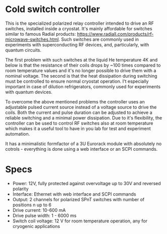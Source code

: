 # Cold switch controller
This is the specialized polarized relay controller intended to drive an RF switches, installed inside a cryostat. It's mainly
affordable for switches similar to famous Radial products: https://www.radiall.com/products/rf-microwave-switches.html. Such switches are commonly used in experiments with superconducting RF devices, and, particularly, with quantum circuits. 

The first problem with such switches at the liquid He temperature 4K and below is that the resistance of their coils drops by ~100 times compared to room temperature values and it's no longer possible to drive them with a nominal voltage. The second is that the heat dissipation during switching must be controlled to ensure normal cryostat operation. I't especially important in case of dilution refrigerators, commonly used for experiments with quantum devices. 

To overcome the above mentioned problems the controller uses an adjustable pulsed current source instead of a voltage source to drive the coils. Both the current and pulse duration can be adjusted to achieve a reliable switching and a minimal power dissipation. Due to it's flexibility, the controller can be used to control RF switches also at room temperature which makes it a useful tool to have in you lab for test and experiment automation.

It has a minimalistic formfactor of a 3U Eurorack module with absolutely no cotrols - everything is done using a web interface or an SCPI commands.
# Specs

 - Power: 12V, fully protected against overvoltage up to 30V and reversed polarity
 - Interface: Ethernet with web interface and SCPI commands
 - Output: 2 channels for polarized SPnT switches with number of positions n up to 6
 - Drive current: 10-600 mA
 - Drive pulse width: 1 - 6000 ms
 - Switch coil voltage: 12 V for room temperature operation, any for cryogenic applications
